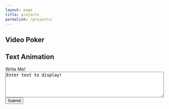 ```yaml
---
layout: page
title: projects
permalink: /projects/
---
```


<h2>Video Poker</h2>

<script type="text/javascript">
	if(window.innerWidth < 600){
		alert("Video poker isn't supported on screens less than 600px");
	}
</script>
<div id="videopoker"></div>
<script src="/assets/js/videopoker/videopoker.js"></script>
<script type="text/javascript">POKER.Game.start({board:'videopoker'});</script>


<h2>Text Animation</h2>
<form onsubmit="return false">
  <label for="fname">Write Me!</label><br>
  <textarea id="textToWrite" rows="5" cols="60">Enter text to display!</textarea><br/>
  <input type="submit" onclick="rerunAnimation()">
</form> 

<div id="hero-animation" style="height:400px; width: 100%">
	<canvas id="animation" style="width:100%; height:100%"></canvas>
</div>
<script src="/assets/js/textAnimation.js"></script>
<script type="text/javascript">
	var fontSize;
	if(window.innerWidth < 450){
		fontSize = 20;
	} else if(window.innerWidth < 800){
		fontSize = 35;
	} else {
		fontSize = 50;
	}

	var an = new animation({
		canvas: 'animation',
		text: "Enter text to display!\n",
		background: '#002140',
		fontSize: fontSize,
		textColor: '#DDE3E8'
	});
	an.run();
</script>
<script type="text/javascript">
	function rerunAnimation(e){
		var text = document.getElementById('textToWrite').value;
		an.reset(text);
	}
</script>